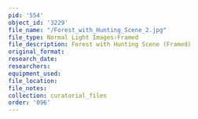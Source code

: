```yaml
---
pid: '554'
object_id: '3229'
file_name: "/Forest_with_Hunting_Scene_2.jpg"
file_type: Normal Light Images›Framed
file_description: Forest with Hunting Scene (Framed)
original_format:
research_date:
researchers:
equipment_used:
file_location:
file_notes:
collection: curatorial_files
order: '096'
---
```

